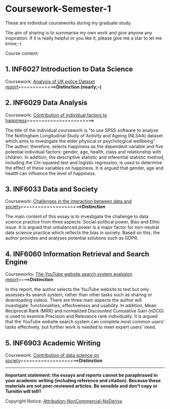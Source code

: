# Coursework-Semester-1

These are individual courseworks during my graduate study. 

The aim of sharing is to summarise my own work and give anyone any inspiration. If it is really helpful or you like it, please give me a star to let me know;-)

Course  content:

## 1. INF6027 Introduction to Data Science
Coursework: [Analysis of UK police Dataset report](https://github.com/H-Z-Kevin/Coursework-Semester-1/blob/master/Coursework-Final-Version/Introduction_to_Data_Science.pdf)=============>**Distinction (nearly;-)**

## 2. INF6029 Data Analysis

Coursework: [Contribution of individual factors to happiness](https://github.com/H-Z-Kevin/Coursework-Semester-1/blob/master/Coursework-Final-Version/Data_Analysis.pdf)=======================>

The title of the individual coursework is "to use SPSS software to analyse The Nottingham Longitudinal Study of Activity and Ageing (NLSAA) dataset which aims to investigate the elder physical or psychological wellbeing". The author, therefore, selects happiness as the dependent variable and five potential individual factors: gender, age, health, class and relationship with children. In addition, the descriptive statistic and inferential statistic method, including the Chi-squared test and logistic regression, is used to determine the effect of these variables on happiness. It is argued that gender, age and health can influence the level of happiness.

## 3. INF6033 Data and Society

Coursework: [Challenges in the interaction between data and society](https://github.com/H-Z-Kevin/Coursework-Semester-1/blob/master/Coursework-Final-Version/Data_and_Society.pdf)=====================>**Distinction**

The main content of this essay is to investigate the challenge to data science practice from three aspects: Social-political power, Bias and Ethic issue. It is argued that unbalanced power is a major factor for non-neutral data science practice which reflects the bias in society. Based on this, the author provides and analyses potential solutions such as GDPR.

## 4. INF6060 Information Retrieval and Search Engine
Courseworks: [The YouTube website search system evalution report](https://github.com/H-Z-Kevin/Coursework-Semester-1/blob/master/Coursework-Final-Version/Information_Retrieval.pdf)====>**Distinction**

In this report, the author selects the YouTube website to test but only assesses its search system, rather than other tasks such as sharing or downloading videos. There are three main aspects the author will investigate: functionalities, effectiveness and usability. In addition, Mean Reciprocal Rank (MRR) and normalized Discounted Cumulative Gain (nDCG) is used to examine Precision and Relevance rank individually. It is argued that the YouTube website search system can complete most common users' tasks effectively, but further work is needed to meet expert users' need.

## 5. INF6903 Academic Writing
Coursework: [Contribution of data science on society](https://github.com/H-Z-Kevin/Coursework-Semester-1/blob/master/Coursework-Final-Version/Academic_Writing.pdf)====================>**Distinction**

------------------------------------------------------------------------------------------------------------------------------
**Important statement: the essays and reports cannot be paraphrased in your academic writing (including reference and citation). Because these materials are not peer-reviewed articles. Be sensible and don't copy or Turnitin will tell!!**

Copyright Notice: [Attribution-NonCommercial-NoDerivs](https://creativecommons.org/licenses/by-nc-nd/3.0/deed.en)
